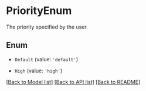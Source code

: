 # PriorityEnum

The priority specified by the user.

## Enum

* `Default` (value: `'default'`)

* `High` (value: `'high'`)

[[Back to Model list]](../README.md#documentation-for-models) [[Back to API list]](../README.md#documentation-for-api-endpoints) [[Back to README]](../README.md)

